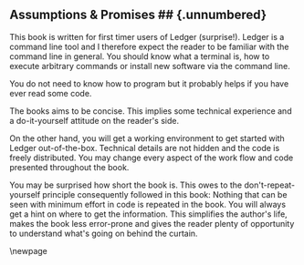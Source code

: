 
## Assumptions & Promises ## {.unnumbered}

This book is written for first timer users of Ledger (surprise!).
Ledger is a command line tool and I therefore expect the reader to be familiar with the command line in general.
You should know what a terminal is, how to execute arbitrary commands or install new software via the command line.

You do not need to know how to program but it probably helps if you have ever read some code.

The books aims to be concise.
This implies some technical experience and a do-it-yourself attitude on the reader's side.

On the other hand, you will get a working environment to get started with Ledger out-of-the-box.
Technical details are not hidden and the code is freely distributed.
You may change every aspect of the work flow and code presented throughout the book.

You may be surprised how short the book is.
This owes to the don't-repeat-yourself principle consequently followed in this book: Nothing that can be seen with minimum effort in code is repeated in the book.
You will always get a hint on where to get the information.
This simplifies the author's life, makes the book less error-prone and gives the reader plenty of opportunity to understand what's going on behind the curtain.

\newpage
